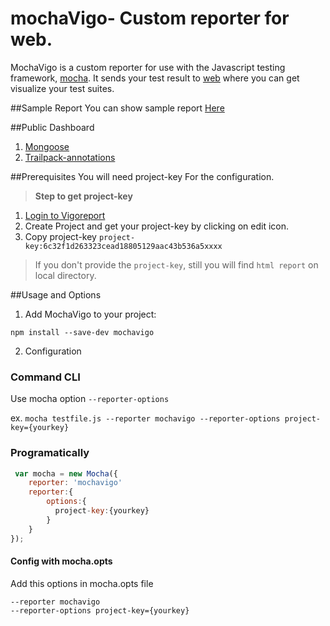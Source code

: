 mochaVigo- Custom reporter for web.
=========
MochaVigo is a custom reporter for use with the Javascript testing framework, [mocha][1]. It sends your test result to [web][2] where you can get visualize your test suites.



##Sample Report
You can show sample report <a href="https://vigoreport.io/app/builds/5796ee8722874866792c6c79" target="_blank">Here</a>

##Public Dashboard
  1. <a href="https://vigoreport.io/p/MUO9eVz" target="_blank">Mongoose</a>
  2. <a href="https://vigoreport.io/p/mrC2MUz" target="_blank">Trailpack-annotations</a>
  
##Prerequisites
You will need project-key For the configuration.

>**Step to get project-key**

1. [Login to Vigoreport][2]
2. Create Project and get your project-key by clicking on edit icon.
3. Copy project-key `project-key:6c32f1d263323cead18805129aac43b536a5xxxx`

>  If you don't provide the `project-key`, still you will find `html report` on local directory.

##Usage and Options

1. Add MochaVigo to your project:

  `npm install --save-dev mochavigo`

2. Configuration

  ### Command CLI
  Use mocha option `--reporter-options`
  
  ex.
  `mocha testfile.js --reporter mochavigo --reporter-options project-key={yourkey}`
  
  ### Programatically
  ```js
   var mocha = new Mocha({
      reporter: 'mochavigo'
      reporter:{
          options:{
            project-key:{yourkey}
          }
      }
  });
  ```
  
  #### Config with mocha.opts
  
  Add this options in mocha.opts file
 
  `--reporter mochavigo` <br />
  `--reporter-options project-key={yourkey}`
  
[1]: https://github.com/mochajs/mocha
[2]: https://vigoreport.io/login

